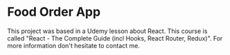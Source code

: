 # Food Order App

This project was based in a Udemy lesson about React. This course is called 
"React - The Complete Guide (incl Hooks, React Router, Redux)".
For more information don't hesitate to contact me.
